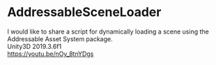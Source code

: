 # AddressableSceneLoader
I would like to share a script for dynamically loading a scene using the Addressable Asset System package.  
Unity3D 2019.3.6f1  
https://youtu.be/nOy_8tnYDgs
